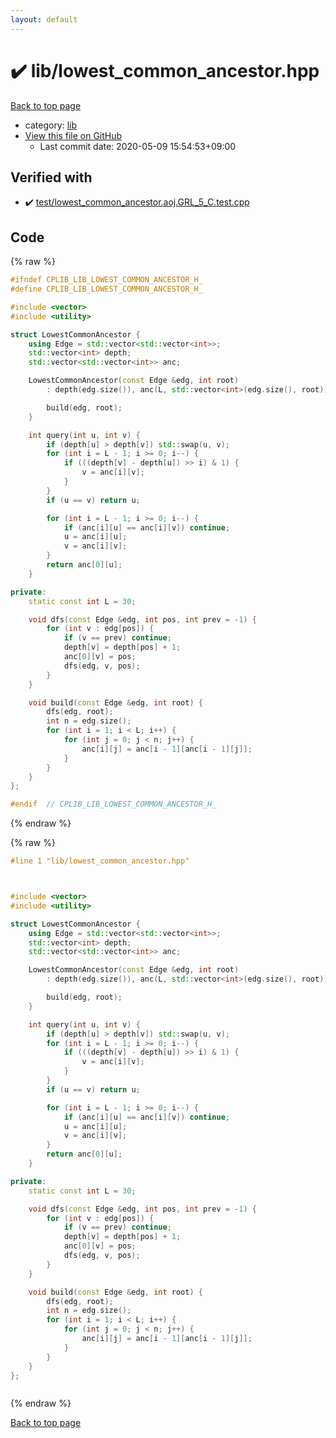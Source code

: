 ```yaml
---
layout: default
---
```


<!-- mathjax config similar to math.stackexchange -->
<script type="text/javascript" async
  src="https://cdnjs.cloudflare.com/ajax/libs/mathjax/2.7.5/MathJax.js?config=TeX-MML-AM_CHTML">
</script>
<script type="text/x-mathjax-config">
  MathJax.Hub.Config({
    TeX: { equationNumbers: { autoNumber: "AMS" }},
    tex2jax: {
      inlineMath: [ ['$','$'] ],
      processEscapes: true
    },
    "HTML-CSS": { matchFontHeight: false },
    displayAlign: "left",
    displayIndent: "2em"
  });
</script>

<script type="text/javascript" src="https://cdnjs.cloudflare.com/ajax/libs/jquery/3.4.1/jquery.min.js"></script>
<script src="https://cdn.jsdelivr.net/npm/jquery-balloon-js@1.1.2/jquery.balloon.min.js" integrity="sha256-ZEYs9VrgAeNuPvs15E39OsyOJaIkXEEt10fzxJ20+2I=" crossorigin="anonymous"></script>
<script type="text/javascript" src="../../assets/js/copy-button.js"></script>
<link rel="stylesheet" href="../../assets/css/copy-button.css" />


# :heavy_check_mark: lib/lowest_common_ancestor.hpp

<a href="../../index.html">Back to top page</a>

* category: <a href="../../index.html#e8acc63b1e238f3255c900eed37254b8">lib</a>
* <a href="{{ site.github.repository_url }}/blob/master/lib/lowest_common_ancestor.hpp">View this file on GitHub</a>
    - Last commit date: 2020-05-09 15:54:53+09:00




## Verified with

* :heavy_check_mark: <a href="../../verify/test/lowest_common_ancestor.aoj.GRL_5_C.test.cpp.html">test/lowest_common_ancestor.aoj.GRL_5_C.test.cpp</a>


## Code

<a id="unbundled"></a>
{% raw %}
```cpp
#ifndef CPLIB_LIB_LOWEST_COMMON_ANCESTOR_H_
#define CPLIB_LIB_LOWEST_COMMON_ANCESTOR_H_

#include <vector>
#include <utility>

struct LowestCommonAncestor {
    using Edge = std::vector<std::vector<int>>;
    std::vector<int> depth;
    std::vector<std::vector<int>> anc;

    LowestCommonAncestor(const Edge &edg, int root)
        : depth(edg.size()), anc(L, std::vector<int>(edg.size(), root)) {

        build(edg, root);
    }

    int query(int u, int v) {
        if (depth[u] > depth[v]) std::swap(u, v);
        for (int i = L - 1; i >= 0; i--) {
            if (((depth[v] - depth[u]) >> i) & 1) {
                v = anc[i][v];
            }
        }
        if (u == v) return u;

        for (int i = L - 1; i >= 0; i--) {
            if (anc[i][u] == anc[i][v]) continue;
            u = anc[i][u];
            v = anc[i][v];
        }
        return anc[0][u];
    }

private:
    static const int L = 30;

    void dfs(const Edge &edg, int pos, int prev = -1) {
        for (int v : edg[pos]) {
            if (v == prev) continue;
            depth[v] = depth[pos] + 1;
            anc[0][v] = pos;
            dfs(edg, v, pos);
        }
    }

    void build(const Edge &edg, int root) {
        dfs(edg, root);
        int n = edg.size();
        for (int i = 1; i < L; i++) {
            for (int j = 0; j < n; j++) {
                anc[i][j] = anc[i - 1][anc[i - 1][j]];
            }
        }
    }
};

#endif  // CPLIB_LIB_LOWEST_COMMON_ANCESTOR_H_

```
{% endraw %}

<a id="bundled"></a>
{% raw %}
```cpp
#line 1 "lib/lowest_common_ancestor.hpp"



#include <vector>
#include <utility>

struct LowestCommonAncestor {
    using Edge = std::vector<std::vector<int>>;
    std::vector<int> depth;
    std::vector<std::vector<int>> anc;

    LowestCommonAncestor(const Edge &edg, int root)
        : depth(edg.size()), anc(L, std::vector<int>(edg.size(), root)) {

        build(edg, root);
    }

    int query(int u, int v) {
        if (depth[u] > depth[v]) std::swap(u, v);
        for (int i = L - 1; i >= 0; i--) {
            if (((depth[v] - depth[u]) >> i) & 1) {
                v = anc[i][v];
            }
        }
        if (u == v) return u;

        for (int i = L - 1; i >= 0; i--) {
            if (anc[i][u] == anc[i][v]) continue;
            u = anc[i][u];
            v = anc[i][v];
        }
        return anc[0][u];
    }

private:
    static const int L = 30;

    void dfs(const Edge &edg, int pos, int prev = -1) {
        for (int v : edg[pos]) {
            if (v == prev) continue;
            depth[v] = depth[pos] + 1;
            anc[0][v] = pos;
            dfs(edg, v, pos);
        }
    }

    void build(const Edge &edg, int root) {
        dfs(edg, root);
        int n = edg.size();
        for (int i = 1; i < L; i++) {
            for (int j = 0; j < n; j++) {
                anc[i][j] = anc[i - 1][anc[i - 1][j]];
            }
        }
    }
};



```
{% endraw %}

<a href="../../index.html">Back to top page</a>


